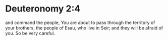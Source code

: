 # Deuteronomy 2:4

and command the people, You are about to pass through the territory of your brothers, the people of Esau, who live in Seir; and they will be afraid of you. So be very careful.

